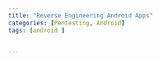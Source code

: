 ```yaml
---
title: "Reverse Engineering Android Apps"
categories: [Pentesting, Android]
tags: [android ]


---
```


